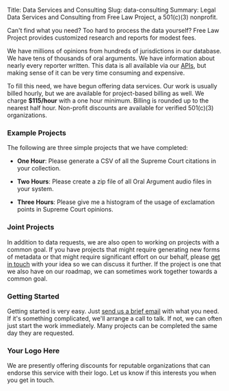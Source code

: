 Title: Data Services and Consulting
Slug: data-consulting
Summary: Legal Data Services and Consulting from Free Law Project, a 501(c)(3)
             nonprofit.


<p class="lead">Can't find what you need? Too hard to process the data yourself? Free Law Project provides customized research and reports for modest fees.</p>

We have millions of opinions from hundreds of jurisdictions in our database. We have tens of thousands of oral arguments. We have information about nearly every reporter written. This data is all available via our <a href="https://www.courtlistener.com/api/">APIs</a>, but making sense of it can be very time consuming and expensive.

To fill this need, we have begun offering data services. Our work is usually billed hourly, but we are available for project-based billing as well. We charge **$115/hour** with a one hour minimum. Billing is rounded up to the nearest half hour. Non-profit discounts are available for verified 501(c)(3) organizations.


### Example Projects

The following are three simple projects that we have completed:

 - **One Hour**: Please generate a CSV of all the Supreme Court citations in your collection.

 - **Two Hours**: Please create a zip file of all Oral Argument audio files in your system.

 - **Three Hours**: Please give me a histogram of the usage of exclamation points in Supreme Court opinions.


### Joint Projects

In addition to data requests, we are also open to working on projects with a common goal. If you have projects that might require generating new forms of metadata or that might require significant effort on our behalf, please [get in touch][c] with your idea so we can discuss it further. If the project is one that we also have on our roadmap, we can sometimes work together towards a common goal.


### Getting Started

Getting started is very easy. Just [send us a brief email][c] with what you need. If it's something complicated, we'll arrange a call to talk. If not, we can often just start the work immediately. Many projects can be completed the same day they are requested.


### Your Logo Here

We are presently offering discounts for reputable organizations that can endorse this service with their logo. Let us know if this interests you when you get in touch.

[c]: {filename}/pages/contact.md
